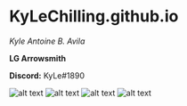 # KyLeChilling.github.io
*Kyle Antoine B. Avila*

**LG Arrowsmith**

**Discord:** KyLe#1890

![alt text](https://i.pinimg.com/236x/5d/f6/93/5df693d97229983aaf90ea2734e3d99f.jpg) ![alt text](https://i.pinimg.com/236x/0f/5a/3a/0f5a3ab448e9d2e930b46e76a46a3967.jpg) ![alt text](https://i.pinimg.com/236x/01/71/3a/01713aa25897dc84f50763e94faab0f0.jpg) ![alt text](https://i.pinimg.com/236x/8b/ff/dd/8bffdd16478f2aabb6591fb0ef2a88e0.jpg)
